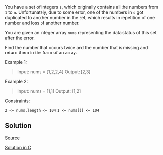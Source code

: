 You have a set of integers `s`, which originally contains all the numbers from `1` to `n`. Unfortunately, due to some error, one of the numbers in `s` got duplicated to another number in the set, which results in repetition of one number and loss of another number.

You are given an integer array `nums` representing the data status of this set after the error.

Find the number that occurs twice and the number that is missing and return them in the form of an array.

 

Example 1:

> Input: nums = [1,2,2,4]
> Output: [2,3]

Example 2:

> Input: nums = [1,1]
> Output: [1,2]
 

Constraints:

`2 <= nums.length <= 104`
`1 <= nums[i] <= 104`

## Solution

[Source](https://leetcode.com/problems/set-mismatch/)

[Solution in C](00645.c)